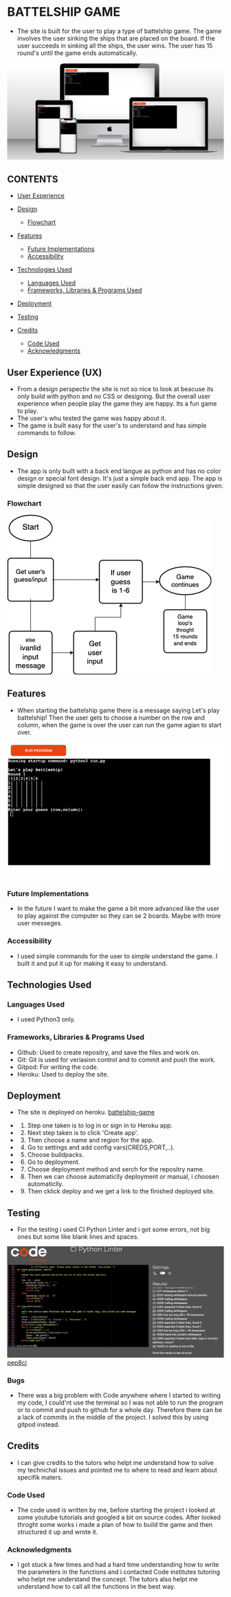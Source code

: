 # BATTELSHIP GAME

- The site is built for the user to play a type of battelship game. The game involves the user sinking the ships that are placed on the board. If the user succeeds in sinking all the ships, the user wins. The user has 15 round's until the game ends automatically.

![Screenshoot](assets/img/screens.png) 


## CONTENTS

* [User Experience](#user-experience-ux)

* [Design](#design)
  * [Flowchart](#flowchart)

* [Features](#features)
  * [Future Implementations](#future-implementations)
  * [Accessibility](#accessibility)

* [Technologies Used](#technologies-used)
  * [Languages Used](#languages-used)
  * [Frameworks, Libraries & Programs Used](#frameworks-libraries--programs-used)

* [Deployment](#deployment)

* [Testing](#testing)

* [Credits](#credits)
  * [Code Used](#code-used)
  * [Acknowledgments](#acknowledgments)

## User Experience (UX)

- From a design perspectiv the site is not so nice to look at beacuse its only build with python and no CSS or designing. But the overall user experience when people play the game they are happy. Its a fun game to play.
- The user's whu tested the game was happy about it.
- The game is built easy for the user's to understand and has simple commands to follow.

## Design

- The app is only built with a back end langue as python and has no color design or special font design. It's just a simple back end app. The app is simple designed so that the user easily can follow the instructions given.

### Flowchart

![Flowchart](assets/img/diagram.png)

## Features

- When starting the battelship game there is a message saying Let's play battelship! Then the user gets to choose a number on the row and column,  when the game is over the user can run the game agian to start over.

![Feauters](assets/img/sitepage.png)

### Future Implementations

- In the future I want to make the game a bit more advanced like the user to play against the computer so they can se 2 boards. Maybe with more user messeges. 

### Accessibility

- I used simple commands for the user to simple understand the game. I built it and put it up for making it easy to understand.

## Technologies Used

### Languages Used

- I used Python3 only.

### Frameworks, Libraries & Programs Used

- Github: Used to create repositry, and save the files and work on.
- Git: Git is used for veriasion control and to commit and push the work.
- Gitpod: For writing the code.
- Heroku: Used to deploy the site.

## Deployment 

- The site is deployed on heroku. 
[battelship-game](https://battelship-game.herokuapp.com/)

- 1. Step one taken is to log in or sign in to Heroku app.
- 2. Next step taken is to click 'Create app'.
- 3. Then choose a name and region for the app.
- 4. Go to settings and add config vars(CREDS,PORT,..).
- 5. Choose buildpacks.
- 6. Go to deployment.
- 7. Choose deployment method and serch for the repositry name.
- 8. Then we can choose automaticlly deployment or manual, i choosen automaticlly.
- 9. Then cklick deploy and we get a link to the finished deployed site. 

## Testing

- For the testing i used CI Python Linter and i got some errors, not big ones but some like blank lines and spaces. 

![Screenshot](assets/img/CIPythonLinter.png)
[pep8ci](http://pep8ci.herokuapp.com/)

### Bugs

- There was a big problem with Code anywhere where I started to writing my code, I could'nt use the terminal so I was not able to run the program or to commit and push  to github for a whole day. Therefore there can be a lack of commits in the middle of the project. I solved this by using gitpod instead. 

## Credits

- I can give credits to the tutors who helpt me understand how to solve my technichal issues and pointed me to where to read and learn about specifik maters.

### Code Used

- The code used is written by me, before starting the project i looked at some youtube tutorials and googled a bit on source codes. After looked throght some works i made a plan of how to build the game and then structured it up and wrote it. 

###  Acknowledgments

- I got stuck a few times and had a hard time understanding how to write the parameters in the functions and i contacted Code institutes tutoring who helpt me understand the concept. The tutors also helpt me understand how to call all the functions in the best way.

